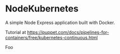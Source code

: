 # NodeKubernetes
A simple Node Express application built with Docker.

Tutorial at https://puppet.com/docs/pipelines-for-containers/free/kubernetes-continuous.html

Foo
